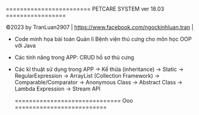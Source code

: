 ======================== PETCARE SYSTEM ver 18.03 =================

©2023 by TranLuan2907 | https://www.facebook.com/ngockinhluan.tran |

- Code minh họa bài toán Quản lí Bệnh viện thú cưng cho môn học OOP với Java
- Các tính năng trong APP: CRUD hồ sơ thú cưng
- Các kĩ thuật sử dụng trong APP
  -> Kế thừa (inheritance)
  -> Static
  -> RegularExpression
  -> ArrayList (Collection Framework)
  -> Comparable/Comparator
  -> Anonymous Class
  -> Abstract Class
  -> Lambda Expression
  -> Stream API

  ============================== Ooo ==========================
